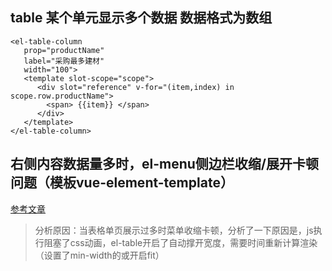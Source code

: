 ## table 某个单元显示多个数据 数据格式为数组

```vue
<el-table-column
   prop="productName"
   label="采购最多建材"
   width="100">
   <template slot-scope="scope">
      <div slot="reference" v-for="(item,index) in scope.row.productName">
        <span> {{item}} </span>
      </div>
   </template>
</el-table-column>
```

## 右侧内容数据量多时，el-menu侧边栏收缩/展开卡顿问题（模板vue-element-template）

[参考文章](https://juejin.cn/post/7039233226266640398)

>  分析原因：当表格单页展示过多时菜单收缩卡顿，分析了一下原因是，js执行阻塞了css动画，el-table开启了自动撑开宽度，需要时间重新计算渲染（设置了min-width的或开启fit）

